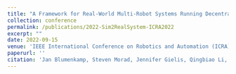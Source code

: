 ```yaml
---
title: "A Framework for Real-World Multi-Robot Systems Running Decentralized GNN-Based Policies"
collection: conference
permalink: /publications/2022-Sim2RealSystem-ICRA2022
excerpt: ""
date: 2022-09-15
venue: 'IEEE International Conference on Robotics and Automation (ICRA)'
paperurl: ''
citation: 'Jan Blumenkamp, Steven Morad, Jennifer Gielis, Qingbiao Li, Amanda Prorok. “A Framework for Real-World Multi-Robot Systems Running Decentralized GNN-Based Policies,” IEEE International Conference on Robotics and Automation (CCF-B, Qualis-A1), Under Review, 2021'
---
```

<!-- <a href="https://drive.google.com/file/d/1mhYtMVwwkmpTKEkw11CdpiXGaP1j87U0/view?usp=sharing
" target="_blank"><img src="/images/customized/GraphMAPF2020.png" 
alt="IMAGE ALT TEXT HERE" width="560" height="315" border="10" /></a> -->


